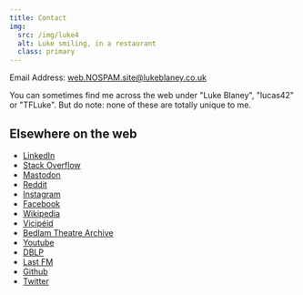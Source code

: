 ```yaml
---
title: Contact
img:
  src: /img/luke4
  alt: Luke smiling, in a restaurant
  class: primary
---
```


Email Address: [web.NOSPAM.site@lukeblaney.co.uk](mailto:web.NOSPAM.site@lukeblaney.co.uk)

You can sometimes find me across the web under "Luke Blaney", "lucas42" or "TFLuke".  But do note: none of these are totally unique to me.

## Elsewhere on the web

*   [LinkedIn](https://www.linkedin.com/in/lukeblaney/)
*   [Stack Overflow](https://stackoverflow.com/users/420101/lucas)
*   [Mastodon](https://hachyderm.io/@lucas42)
*   [Reddit](https://www.reddit.com/user/tfluke42/)
*   [Instagram](https://www.instagram.com/lukeblaney/)
*   [Facebook](https://www.facebook.com/lucas42)
*   [Wikipedia](https://en.wikipedia.org/wiki/User:Lucas42)
*   [Vicipéid](https://ga.wikipedia.org/wiki/%C3%9As%C3%A1ideoir:Lucas42)
*   [Bedlam Theatre Archive](https://www.bedlamtheatre.co.uk/users/1307)
*   [Youtube](https://www.youtube.com/@lukeblaney)
*   [DBLP](https://dblp.org/pid/59/8336)
*   [Last FM](https://www.last.fm/user/lucas42)
*   [Github](https://github.com/lucas42)
*   [Twitter](https://twitter.com/lucas42)
